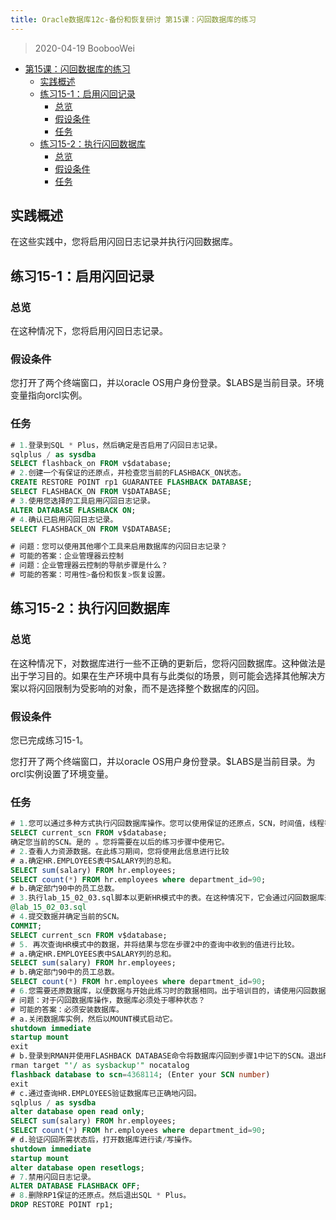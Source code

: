 ```yaml
---
title: Oracle数据库12c-备份和恢复研讨 第15课：闪回数据库的练习
---
```


> 2020-04-19 BoobooWei

<!-- MDTOC maxdepth:6 firsth1:1 numbering:0 flatten:0 bullets:1 updateOnSave:1 -->

- [第15课：闪回数据库的练习](#第15课：闪回数据库的练习)
  - [实践概述](#实践概述)
  - [练习15-1：启用闪回记录](#练习15-1：启用闪回记录)
    - [总览](#总览)
    - [假设条件](#假设条件)
    - [任务](#任务)
  - [练习15-2：执行闪回数据库](#练习15-2：执行闪回数据库)
    - [总览](#总览)
    - [假设条件](#假设条件)
    - [任务](#任务)

<!-- /MDTOC -->

## 实践概述

在这些实践中，您将启用闪回日志记录并执行闪回数据库。

## 练习15-1：启用闪回记录

### 总览

在这种情况下，您将启用闪回日志记录。

### 假设条件

您打开了两个终端窗口，并以oracle OS用户身份登录。$LABS是当前目录。环境变量指向orcl实例。

### 任务

```SQL
# 1.登录到SQL * Plus，然后确定是否启用了闪回日志记录。
sqlplus / as sysdba
SELECT flashback_on FROM v$database;
# 2.创建一个有保证的还原点，并检查您当前的FLASHBACK_ON状态。
CREATE RESTORE POINT rp1 GUARANTEE FLASHBACK DATABASE;
SELECT FLASHBACK_ON FROM V$DATABASE;
# 3.使用您选择的工具启用闪回日志记录。
ALTER DATABASE FLASHBACK ON;
# 4.确认已启用闪回日志记录。
SELECT FLASHBACK_ON FROM V$DATABASE;

# 问题：您可以使用其他哪个工具来启用数据库的闪回日志记录？
# 可能的答案：企业管理器云控制
# 问题：企业管理器云控制的导航步骤是什么？
# 可能的答案：可用性>备份和恢复>恢复设置。
```

## 练习15-2：执行闪回数据库

### 总览

在这种情况下，对数据库进行一些不正确的更新后，您将闪回数据库。这种做法是出于学习目的。如果在生产环境中具有与此类似的场景，则可能会选择其他解决方案以将闪回限制为受影响的对象，而不是选择整个数据库的闪回。

### 假设条件

您已完成练习15-1。

您打开了两个终端窗口，并以oracle OS用户身份登录。$LABS是当前目录。为orcl实例设置了环境变量。

### 任务

```sql
# 1.您可以通过多种方式执行闪回数据库操作。您可以使用保证的还原点，SCN，时间值，线程等。本示例使用SCN，但您也可以使用在先前的实践中创建的RP1还原点。
SELECT current_scn FROM v$database;
确定您当前的SCN。是的 。您将需要在以后的练习步骤中使用它。
# 2.查看人力资源数据。在此练习期间，您将使用此信息进行比较
# a.确定HR.EMPLOYEES表中SALARY列的总和。
SELECT sum(salary) FROM hr.employees;
SELECT count(*) FROM hr.employees where department_id=90;
# b.确定部门90中的员工总数。
# 3.执行lab_15_02_03.sql脚本以更新HR模式中的表。在这种情况下，它会通过闪回数据库来创建问题，从中“恢复”。
@lab_15_02_03.sql
# 4.提交数据并确定当前的SCN。
COMMIT;
SELECT current_scn FROM v$database;
# 5. 再次查询HR模式中的数据，并将结果与​​您在步骤2中的查询中收到的值进行比较。
# a.确定HR.EMPLOYEES表中SALARY列的总和。
SELECT sum(salary) FROM hr.employees;
# b.确定部门90中的员工总数。
SELECT count(*) FROM hr.employees where department_id=90;
# 6.您需要还原数据库，以便数据与开始此练习时的数据相同。出于培训目的，请使用闪回数据库进行此操作。
# 问题：对于闪回数据库操作，数据库必须处于哪种状态？
# 可能的答案：必须安装数据库。
# a.关闭数据库实例，然后以MOUNT模式启动它。
shutdown immediate
startup mount
exit
# b.登录到RMAN并使用FLASHBACK DATABASE命令将数据库闪回到步骤1中记下的SCN。退出RMAN。
rman target "'/ as sysbackup'" nocatalog
flashback database to scn=4368114; (Enter your SCN number)
exit
# c.通过查询HR.EMPLOYEES验证数据库已正确地闪回。
sqlplus / as sysdba
alter database open read only;
SELECT sum(salary) FROM hr.employees;
SELECT count(*) FROM hr.employees where department_id=90;
# d.验证闪回所需状态后，打开数据库进行读/写操作。
shutdown immediate
startup mount
alter database open resetlogs;
# 7.禁用闪回日志记录。
ALTER DATABASE FLASHBACK OFF;
# 8.删除RP1保证的还原点。然后退出SQL * Plus。
DROP RESTORE POINT rp1;
```
